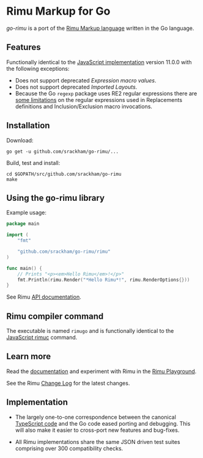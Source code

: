 # Rimu Markup for Go

_go-rimu_ is a port of the [Rimu Markup
language](http://rimumarkup.org) written in the Go language.


## Features
Functionally identical to the [JavaScript
implementation](https://github.com/srackham/rimu) version 11.0.0 with
the following exceptions:

  * Does not support deprecated _Expression macro values_.
  * Does not support deprecated _Imported Layouts_.
  * Because the Go `regexp` package uses RE2 regular expressions there are
    [some limitations](http://rimumarkup.org/reference.html#regular-expressions)
    on the regular expressions used in Replacements definitions and
    Inclusion/Exclusion macro invocations.


## Installation
Download:

    go get -u github.com/srackham/go-rimu/...

Build, test and install:

    cd $GOPATH/src/github.com/srackham/go-rimu
    make


## Using the go-rimu library
Example usage:

``` go
package main

import (
    "fmt"

    "github.com/srackham/go-rimu/rimu"
)

func main() {
    // Prints "<p><em>Hello Rimu</em>!</p>"
    fmt.Println(rimu.Render("*Hello Rimu*!", rimu.RenderOptions{}))
}
```

See Rimu
[API documentation](http://rimumarkup.org/reference.html#api).


## Rimu compiler command
The executable is named `rimugo` and is functionally identical to the
[JavaScript rimuc](http://rimumarkup.org/reference.html#rimuc-command)
command.


## Learn more
Read the [documentation](http://rimumarkup.org/reference.html) and
experiment with Rimu in the [Rimu
Playground](http://srackham.github.io/rimu/rimuplayground.html).

See the Rimu [Change
Log](http://srackham.github.io/rimu/changelog.html) for the latest
changes.


## Implementation
- The largely one-to-one correspondence between the canonical
  [TypeScript code](https://github.com/srackham/rimu) and the Go code
  eased porting and debugging.  This will also make it easier to
  cross-port new features and bug-fixes.

- All Rimu implementations share the same JSON driven test suites
  comprising over 300 compatibility checks.
